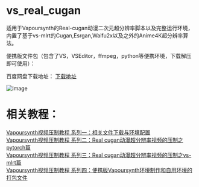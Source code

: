 # vs_real_cugan

适用于Vapoursynth的Real-cugan动漫二次元超分辨率脚本以及完整运行环境，内置了基于vs-mlrt的Cugan,Esrgan,Waifu2x以及之外的Anime4K超分辨率算法。    

便携版文件包（包含了VS，VSEditor，ffmpeg，python等便携环境，下载解压即可使用）：  

百度网盘下载地址：
[下载地址](https://pan.baidu.com/s/1VuZU02-PZ789J9xzycat7w?pwd=Nang)



![image](https://user-images.githubusercontent.com/72263191/192429146-a77fe715-970d-4aab-a134-fdd0dbf4b37b.png)



 
# 相关教程：   
[Vapoursynth视频压制教程 系列一：相关文件下载与环境配置](https://www.bilibili.com/read/cv17731059)  
[Vapoursynth视频压制教程 系列二：Real cugan动漫超分辨率视频的压制之pytorch篇](https://www.bilibili.com/read/cv18163819)  
[Vapoursynth视频压制教程 系列三：Real cugan动漫超分辨率视频的压制之vs-mlrt篇](https://www.bilibili.com/read/cv18164629)  
[Vapoursynth视频压制教程 系列四：便携版Vapoursynth环境制作和自用环境的打包文件](https://www.bilibili.com/read/cv18483831)

